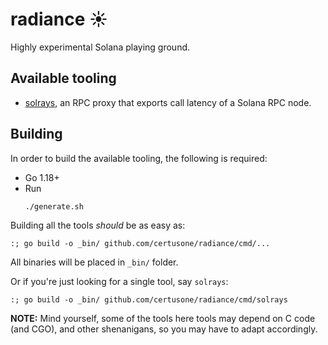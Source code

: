# radiance ☀️

Highly experimental Solana playing ground.

## Available tooling

- [solrays](cmd/solrays), an RPC proxy that exports call latency of a Solana RPC node.

## Building

In order to build the available tooling, the following is required:
- Go 1.18+
- Run
  ```
  ./generate.sh
  ```

Building all the tools _should_ be as easy as:
```
:; go build -o _bin/ github.com/certusone/radiance/cmd/...
```

All binaries will be placed in `_bin/` folder.

Or if you're just looking for a single tool, say `solrays`:
```
:; go build -o _bin/ github.com/certusone/radiance/cmd/solrays
```

**NOTE:** Mind yourself, some of the tools here tools may depend on C code (and CGO), and other shenanigans,
so you may have to adapt accordingly.
